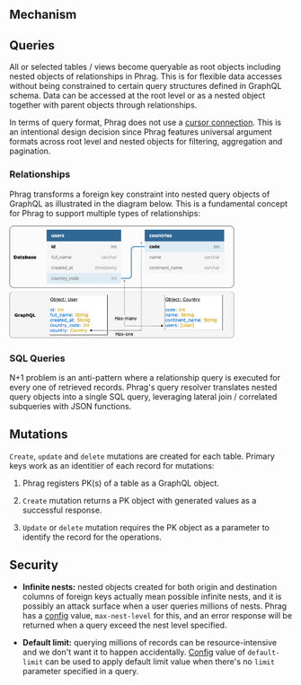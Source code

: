 ## Mechanism

## Queries

All or selected tables / views become queryable as root objects including nested objects of relationships in Phrag. This is for flexible data accesses without being constrained to certain query structures defined in GraphQL schema. Data can be accessed at the root level or as a nested object together with parent objects through relationships.

In terms of query format, Phrag does not use a [cursor connection](https://relay.dev/graphql/connections.htm). This is an intentional design decision since Phrag features universal argument formats across root level and nested objects for filtering, aggregation and pagination.

### Relationships

Phrag transforms a foreign key constraint into nested query objects of GraphQL as illustrated in the diagram below. This is a fundamental concept for Phrag to support multiple types of relationships:

<img src="./images/fk-transform.png" width="400px" />

### SQL Queries

N+1 problem is an anti-pattern where a relationship query is executed for every one of retrieved records. Phrag's query resolver translates nested query objects into a single SQL query, leveraging lateral join / correlated subqueries with JSON functions.

## Mutations

`Create`, `update` and `delete` mutations are created for each table. Primary keys work as an identitier of each record for mutations:

1. Phrag registers PK(s) of a table as a GraphQL object.

2. `Create` mutation returns a PK object with generated values as a successful response.

3. `Update` or `delete` mutation requires the PK object as a parameter to identify the record for the operations.

## Security

- **Infinite nests:** nested objects created for both origin and destination columns of foreign keys actually mean possible infinite nests, and it is possibly an attack surface when a user queries millions of nests. Phrag has a [config](config.md) value, `max-nest-level` for this, and an error response will be returned when a query exceed the nest level specified.

- **Default limit:** querying millions of records can be resource-intensive and we don't want it to happen accidentally. [Config](config.md) value of `default-limit` can be used to apply default limit value when there's no `limit` parameter specified in a query.
